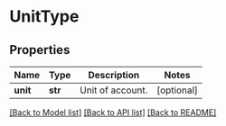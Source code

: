 # UnitType

## Properties
Name | Type | Description | Notes
------------ | ------------- | ------------- | -------------
**unit** | **str** | Unit of account. | [optional] 

[[Back to Model list]](../README.md#documentation-for-models) [[Back to API list]](../README.md#documentation-for-api-endpoints) [[Back to README]](../README.md)


